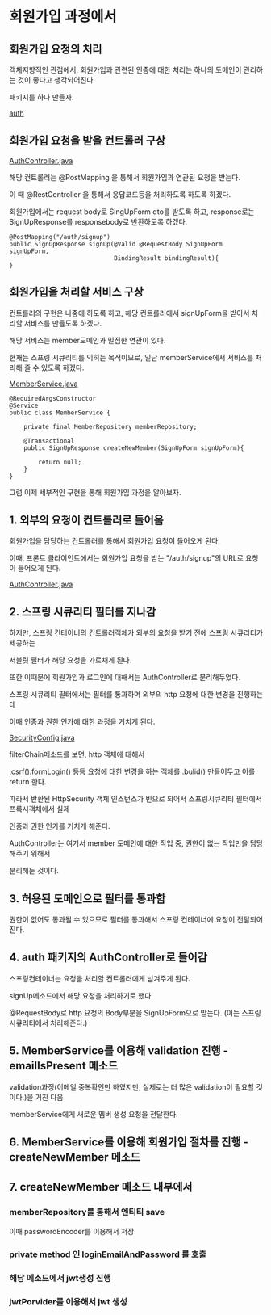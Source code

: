 # 회원가입 과정에서

## 회원가입 요청의 처리

객체지향적인 관점에서, 회원가입과 관련된 인증에 대한 처리는 하나의 도메인이 관리하는 것이 좋다고 생각되어진다.

패키지를 하나 만들자.

[auth](..%2Fsrc%2Fmain%2Fjava%2Fcom%2Fex%2Flab%2Fauth)

## 회원가입 요청을 받을 컨트롤러 구상

[AuthController.java](..%2Fsrc%2Fmain%2Fjava%2Fcom%2Fex%2Flab%2Fauth%2Fcontroller%2FAuthController.java)

해당 컨트롤러는 @PostMapping 을 통해서 회원가입과 연관된 요청을 받는다.

이 때 @RestController 을 통해서 응답코드등을 처리하도록 하도록 하겠다.

회원가입에서는 request body로 SingUpForm dto를 받도록 하고, response로는 SignUpResponse를 responsebody로 반환하도록 하겠다.

```
@PostMapping("/auth/signup")
public SignUpResponse signUp(@Valid @RequestBody SignUpForm signUpForm,
                             BindingResult bindingResult){
}
```

## 회원가입을 처리할 서비스 구상

컨트롤러의 구현은 나중에 하도록 하고, 해당 컨트롤러에서 signUpForm을 받아서 처리할 서비스를 만들도록 하겠다.

해당 서비스는 member도메인과 밀접한 연관이 있다.

현재는 스프링 시큐리티를 익히는 목적이므로, 일단 memberService에서 서비스를 처리해 줄 수 있도록 하겠다.

[MemberService.java](..%2Fsrc%2Fmain%2Fjava%2Fcom%2Fex%2Flab%2Fmember%2Fservice%2FMemberService.java)

```
@RequiredArgsConstructor
@Service
public class MemberService {

	private final MemberRepository memberRepository;
	
	@Transactional
	public SignUpResponse createNewMember(SignUpForm signUpForm){

		return null;
	}
}
```

그럼 이제 세부적인 구현을 통해 회원가입 과정을 알아보자.

## 1. 외부의 요청이 컨트롤러로 들어옴

회원가입을 담당하는 컨트롤러를 통해서 회원가입 요청이 들어오게 된다.

이때, 프론트 클라이언트에서는 회원가입 요청을 받는 "/auth/signup"의 URL로 요청이 들어오게 된다.

[AuthController.java](..%2Fsrc%2Fmain%2Fjava%2Fcom%2Fex%2Flab%2Fauth%2Fcontroller%2FAuthController.java)

## 2. 스프링 시큐리티 필터를 지나감

하지만, 스프링 컨테이너의 컨트롤러객체가 외부의 요청을 받기 전에 스프링 시큐리티가 제공하는

서블릿 필터가 해당 요청을 가로채게 된다.

또한 이때문에 회원가입과 로그인에 대해서는 AuthController로 분리해두었다.

스프링 시큐리티 필터에서는 필터를 통과하며 외부의 http 요청에 대한 변경을 진행하는데

이때 인증과 권한 인가에 대한 과정을 거치게 된다.

[SecurityConfig.java](..%2Fsrc%2Fmain%2Fjava%2Fcom%2Fex%2Flab%2Fsecurity%2FSecurityConfig.java)

filterChain메소드를 보면, http 객체에 대해서

.csrf().formLogin() 등등 요청에 대한 변경을 하는 객체를 .bulid() 만들어두고 이를 return 한다.

따라서 반환된 HttpSecurity 객체 인스턴스가 빈으로 되어서 스프링시큐리티 필터에서 프록시객체에서 실제

인증과 권한 인가를 거치게 해준다.

AuthController는 여기서 member 도메인에 대한 작업 중, 권한이 없는 작업만을 담당해주기 위해서

분리해둔 것이다.

## 3. 허용된 도메인으로 필터를 통과함

권한이 없어도 통과될 수 있으므로 필터를 통과해서 스프링 컨테이너에 요청이 전달되어진다.

## 4. auth 패키지의 AuthController로 들어감

스프링컨테이너는 요청을 처리할 컨트롤러에게 넘겨주게 된다.

signUp메소드에서 해당 요청을 처리하기로 했다.

@RequestBody로 http 요청의 Body부분을 SignUpForm으로 받는다. (이는 스프링 시큐리티에서 처리해준다.)

## 5. MemberService를 이용해 validation 진행 - emailIsPresent 메소드

validation과정(이메일 중복확인만 하였지만, 실제로는 더 많은 validation이 필요할 것이다.)을 거친 다음

memberService에게 새로운 멤버 생성 요청을 전달한다.

## 6. MemberService를 이용해 회원가입 절차를 진행 - createNewMember 메소드



## 7. createNewMember 메소드 내부에서

### memberRepository를 통해서 엔티티 save
이때 passwordEncoder를 이용해서 저장

### private method 인 loginEmailAndPassword 를 호출

### 해당 메소드에서 jwt생성 진행

### jwtPorvider를 이용해서 jwt 생성

